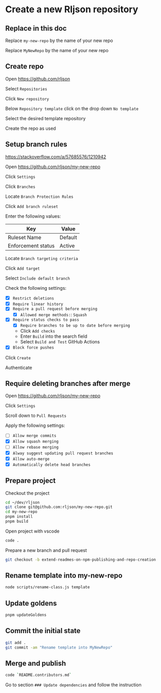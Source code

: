 <!--
@license
Copyright (c) 2025 Rljson

Use of this source code is governed by terms that can be
found in the LICENSE file in the root of this package.
-->

# Create a new Rljson repository

## Replace in this doc

Replace `my-new-repo` by the name of your new repo

Replace `MyNewRepo` by the name of your new repo

## Create repo

Open <https://github.com/rljson>

Select `Repositories`

Click `New repository`

Below `Repository template` click on the drop down `No template`

Select the desired template repository

Create the repo as used

## Setup branch rules

<https://stackoverflow.com/a/57685576/1210942>

Open <https://github.com/rljson/my-new-repo>

Click `Settings`

Click `Branches`

Locate `Branch Protection Rules`

Click `Add branch ruleset`

Enter the following values:

| Key                | Value   |
| ------------------ | ------- |
| Ruleset Name       | Default |
| Enforcement status | Active  |

Locate `Branch targeting criteria`

Click `Add target`

Select `Include default branch`

Check the following settings:

- [x] `Restrict deletions`
- [x] `Require linear history`
- [x] `Require a pull request before merging`
  - [x] `Allowed merge methods:`: `Squash`
- [x] `Require status checks to pass`
  - [x] `Require branches to be up to date before merging`
  - Click `Add checks`
  - Enter `Build` into the search field
  - Select `Build and Test` GitHub Actions
- [x] `Block force pushes`

Click `Create`

Authenticate

## Require deleting branches after merge

Open <https://github.com/rljson/my-new-repo>

Click `Settings`

Scroll down to `Pull Requests`

Apply the following settings:

- [ ] `Allow merge commits`
- [x] `Allow squash merging`
- [ ] `Allow rebase merging`
- [x] `Alway suggest updating pull request branches`
- [x] `Allow auto-merge`
- [x] `Automatically delete head branches`

## Prepare project

Checkout the project

```bash
cd ~/dev/rljson
git clone git@github.com:rljson/my-new-repo.git
cd my-new-repo
pnpm install
pnpm build
```

Open project with vscode

```bash
code .
```

Prepare a new branch and pull request

```bash
git checkout -b extend-readmes-on-npm-publishing-and-repo-creation
```

## Rename template into my-new-repo

```bash
node scripts/rename-class.js template
```

## Update goldens

```bash
pnpm updateGoldens
```

## Commit the initial state

```bash
git add .
git commit -am "Rename template into MyNewRepo"
```

## Merge and publish

```bash
code `README.contributors.md`
```

Go to section `### Update dependencies` and follow the instruction
